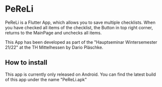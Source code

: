 # PeReLi

PeReLi is a Flutter App, which allows you to save multiple checklists. 
When you have checked all items of the checklist, the Button in top right corner, returns to the 
MainPage and unchecks all items. 

This App has been developed as part of the "Hauptseminar Wintersemester 21/22" at the TH Mittelhessen by Dario Pläschke.

## How to install
This app is currently only released on Android.
You can find the latest build of this app under the name "PeReLi.apk"
